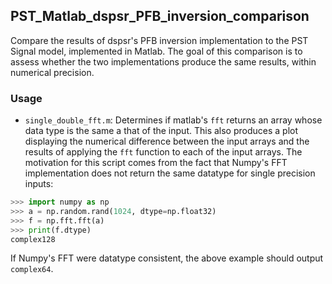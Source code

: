 ## PST_Matlab_dspsr_PFB_inversion_comparison

Compare the results of dspsr's PFB inversion implementation to the PST Signal model,
implemented in Matlab. The goal of this comparison is to assess whether the two
implementations produce the same results, within numerical precision.

### Usage

- `single_double_fft.m`: Determines if matlab's `fft` returns an array whose data
type is the same a that of the input. This also produces a plot displaying the
numerical difference between the input arrays and the results of applying
the `fft` function to each of the input arrays. The motivation for this script
comes from the fact that Numpy's FFT implementation does not return the same
datatype for single precision inputs:

```python
>>> import numpy as np
>>> a = np.random.rand(1024, dtype=np.float32)
>>> f = np.fft.fft(a)
>>> print(f.dtype)
complex128
```

If Numpy's FFT were datatype consistent, the above example should output `complex64`.
